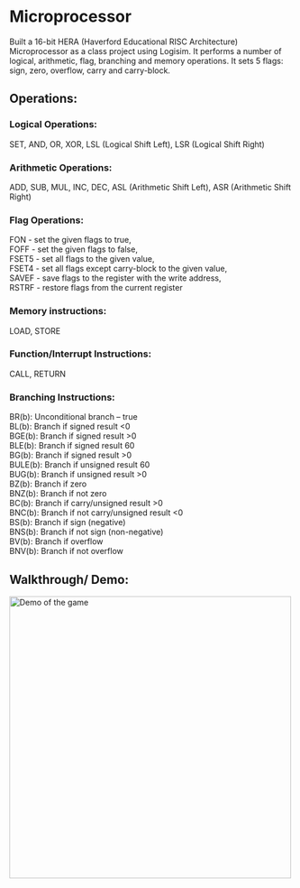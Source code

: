 # Microprocessor

Built a 16-bit HERA (Haverford Educational RISC Architecture) Microprocessor as a class project using Logisim. It performs a number of logical, arithmetic, flag, branching and memory operations. It sets 5 flags: sign, zero, overflow, carry and carry-block. 

## Operations: 

### Logical Operations: 
  SET, AND, OR, XOR, LSL (Logical Shift Left), LSR (Logical Shift Right) 

### Arithmetic Operations: 
  ADD, SUB, MUL, INC, DEC, ASL (Arithmetic Shift Left), ASR (Arithmetic Shift Right)
 
### Flag Operations: 
  FON - set the given flags to true, <br> 
  FOFF - set the given flags to false, <br> 
  FSET5 - set all flags to the given value, <br> 
  FSET4 - set all flags except carry-block to the given value, <br> 
  SAVEF - save flags to the register with the write address, <br> 
  RSTRF - restore flags from the current register <br> 
  
 ### Memory instructions: 
  LOAD, STORE
  
 ### Function/Interrupt Instructions: 
  CALL, RETURN 
  
 ### Branching Instructions: 
  BR(b): Unconditional branch – true <br> 
  BL(b): Branch if signed result <0 <br> 
  BGE(b): Branch if signed result >0 <br> 
  BLE(b): Branch if signed result 60 <br> 
  BG(b): Branch if signed result >0 <br> 
  BULE(b): Branch if unsigned result 60 <br> 
  BUG(b): Branch if unsigned result >0 <br> 
  BZ(b): Branch if zero <br> 
  BNZ(b): Branch if not zero <br> 
  BC(b): Branch if carry/unsigned result >0 <br> 
  BNC(b): Branch if not carry/unsigned result <0 <br> 
  BS(b): Branch if sign (negative) <br> 
  BNS(b): Branch if not sign (non-negative) <br> 
  BV(b): Branch if overflow <br> 
  BNV(b): Branch if not overflow <br> 
 
## Walkthrough/ Demo: 

<img src= "https://recordit.co/4NoozTjP25" width=500 alt="Demo of the game">

